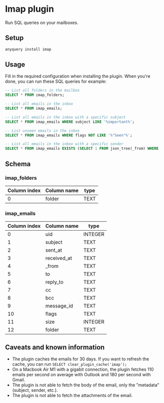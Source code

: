 # Imap plugin

Run SQL queries on your mailboxes.

## Setup

```bash
anyquery install imap
```

## Usage

Fill in the required configuration when installing the plugin. When you're done, you can run these SQL queries for example:

```sql
-- List all folders in the mailbox
SELECT * FROM imap_folders;

-- List all emails in the inbox
SELECT * FROM imap_emails;

-- List all emails in the inbox with a specific subject
SELECT * FROM imap_emails WHERE subject LIKE '%important%';

-- List unseen emails in the inbox
SELECT * FROM imap_emails WHERE flags NOT LIKE '%"Seen"%';

-- List all emails in the inbox with a specific sender
SELECT * FROM imap_emails EXISTS (SELECT 1 FROM json_tree(_from) WHERE key = 'email' AND value = '<the sender email');

```

## Schema

### imap_folders

| Column index | Column name | type |
| ------------ | ----------- | ---- |
| 0            | folder      | TEXT |

### imap_emails

| Column index | Column name | type    |
| ------------ | ----------- | ------- |
| 0            | uid         | INTEGER |
| 1            | subject     | TEXT    |
| 2            | sent_at     | TEXT    |
| 3            | received_at | TEXT    |
| 4            | _from       | TEXT    |
| 5            | to          | TEXT    |
| 6            | reply_to    | TEXT    |
| 7            | cc          | TEXT    |
| 8            | bcc         | TEXT    |
| 9            | message_id  | TEXT    |
| 10           | flags       | TEXT    |
| 11           | size        | INTEGER |
| 12           | folder      | TEXT    |

## Caveats and known information

- The plugin caches the emails for 30 days. If you want to refresh the cache, you can run `SELECT clear_plugin_cache('imap');`
- On a Macbook Air M1 with a gigabit connection, the plugin fetches 110 emails per second on average with Outlook and 180 per second with Gmail.
- The plugin is not able to fetch the body of the email, only the "metadata" (subject, sender, etc.).
- The plugin is not able to fetch the attachments of the email.
